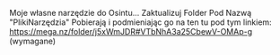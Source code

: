 Moje własne narzędzie do Osintu...
Zaktualizuj Folder Pod Nazwą "PlikiNarzędzia" Pobierają i podmieniając go na ten tu pod tym linkiem: https://mega.nz/folder/j5xWmJDR#VTbNhA3a25CbewV-OMAp-g (wymagane)
